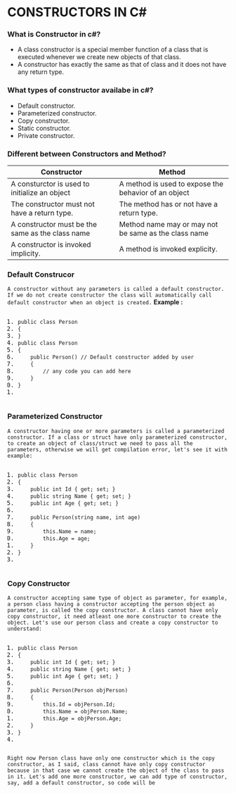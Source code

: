 # CONSTRUCTORS IN C#

### What is Constructor in c#?
- A class constructor is a special member function of a class that is executed whenever we create new objects of that class. 
- A constructor has exactly the same as that of class and it does not have any return type.

### What types of constructor availabe in c#?
- Default constructor.
- Parameterized constructor.
- Copy constructor.
- Static constructor.
- Private constructor.

### Different between Constructors and Method?
 | Constructor |Method|
 | ----------- | ---------- |
 | A consturctor is used to initialize an object | A method is used to expose the behavior of an object |
 | The constructor must not have a return type. | The method has or not have a return type. |
 | A constructor must be the same as the class name | Method name may or may not be same as the class name |
 | A constructor is invoked implicity. | A method is invoked explicity. |

### Default Construcor
`A constructor without any parameters is called a default constructor. If we do not create constructor the class will automatically call default constructor when an object is created.`
**Example :**
<pre class="prettyprint linenums:1"><ol class="linenums"><li class="L0"><code class="default prettyprint"><span class="kwd">public</span><span class="pln"> </span><span class="kwd">class</span><span class="pln"> </span><span class="typ">Person</span><span class="pln"></span><br></code></li><li class="L1"><code class="default prettyprint"><span class="pln"></span><span class="pun">{</span><span class="pln"></span><br></code></li><li class="L2"><code class="default prettyprint"><span class="pln"></span><span class="pun">}</span><span class="pln"> </span><br></code></li><li class="L3"><code class="default prettyprint"><span class="pln"></span><span class="kwd">public</span><span class="pln"> </span><span class="kwd">class</span><span class="pln"> </span><span class="typ">Person</span><span class="pln"></span><br></code></li><li class="L4"><code class="default prettyprint"><span class="pln"></span><span class="pun">{</span><span class="pln"></span><br></code></li><li class="L5"><code class="default prettyprint"><span class="pln">&nbsp; &nbsp; </span><span class="kwd">public</span><span class="pln"> </span><span class="typ">Person</span><span class="pun">()</span><span class="pln"> </span><span class="com">// Default constructor added by user</span><span class="pln"></span><br></code></li><li class="L6"><code class="default prettyprint"><span class="pln">&nbsp; &nbsp; </span><span class="pun">{</span><span class="pln"></span><br></code></li><li class="L7"><code class="default prettyprint"><span class="pln">&nbsp; &nbsp; &nbsp; &nbsp; </span><span class="com">// any code you can add here</span><span class="pln"></span><br></code></li><li class="L8"><code class="default prettyprint"><span class="pln">&nbsp; &nbsp; </span><span class="pun">}</span><span class="pln"></span><br></code></li><li class="L9"><code class="default prettyprint"><span class="pln"></span><span class="pun">}</span><span class="pln"> </span><br></code></li><li class="L0"><code class="default prettyprint"><span class="pln"></span></code></li></ol></pre>

### Parameterized Constructor

`A constructor having one or more parameters is called a parameterized constructor. If a class or struct have only parameterized constructor, to create an object of class/struct we need to pass all the parameters, otherwise we will get compilation error, let's see it with example:`

<pre class="prettyprint linenums:1"><ol class="linenums"><li class="L0"><code class="default prettyprint"><span class="kwd">public</span><span class="pln"> </span><span class="kwd">class</span><span class="pln"> </span><span class="typ">Person</span><span class="pln"></span><br></code></li><li class="L1"><code class="default prettyprint"><span class="pln"></span><span class="pun">{</span><span class="pln"></span><br></code></li><li class="L2"><code class="default prettyprint"><span class="pln">&nbsp; &nbsp; </span><span class="kwd">public</span><span class="pln"> </span><span class="kwd">int</span><span class="pln"> </span><span class="typ">Id</span><span class="pln"> </span><span class="pun">{</span><span class="pln"> </span><span class="kwd">get</span><span class="pun">;</span><span class="pln"> </span><span class="kwd">set</span><span class="pun">;</span><span class="pln"> </span><span class="pun">}</span><span class="pln"></span><br></code></li><li class="L3"><code class="default prettyprint"><span class="pln">&nbsp; &nbsp; </span><span class="kwd">public</span><span class="pln"> </span><span class="kwd">string</span><span class="pln"> </span><span class="typ">Name</span><span class="pln"> </span><span class="pun">{</span><span class="pln"> </span><span class="kwd">get</span><span class="pun">;</span><span class="pln"> </span><span class="kwd">set</span><span class="pun">;</span><span class="pln"> </span><span class="pun">}</span><span class="pln"></span><br></code></li><li class="L4"><code class="default prettyprint"><span class="pln">&nbsp; &nbsp; </span><span class="kwd">public</span><span class="pln"> </span><span class="kwd">int</span><span class="pln"> </span><span class="typ">Age</span><span class="pln"> </span><span class="pun">{</span><span class="pln"> </span><span class="kwd">get</span><span class="pun">;</span><span class="pln"> </span><span class="kwd">set</span><span class="pun">;</span><span class="pln"> </span><span class="pun">}</span><span class="pln"></span><br></code></li><li class="L5"><code class="default prettyprint"><span class="pln"></span><br></code></li><li class="L6"><code class="default prettyprint"><span class="pln">&nbsp; &nbsp; </span><span class="kwd">public</span><span class="pln"> </span><span class="typ">Person</span><span class="pun">(</span><span class="kwd">string</span><span class="pln"> name</span><span class="pun">,</span><span class="pln"> </span><span class="kwd">int</span><span class="pln"> age</span><span class="pun">)</span><span class="pln"></span><br></code></li><li class="L7"><code class="default prettyprint"><span class="pln">&nbsp; &nbsp; </span><span class="pun">{</span><span class="pln"></span><br></code></li><li class="L8"><code class="default prettyprint"><span class="pln">&nbsp; &nbsp; &nbsp; &nbsp; </span><span class="kwd">this</span><span class="pun">.</span><span class="typ">Name</span><span class="pln"> </span><span class="pun">=</span><span class="pln"> name</span><span class="pun">;</span><span class="pln"></span><br></code></li><li class="L9"><code class="default prettyprint"><span class="pln">&nbsp; &nbsp; &nbsp; &nbsp; </span><span class="kwd">this</span><span class="pun">.</span><span class="typ">Age</span><span class="pln"> </span><span class="pun">=</span><span class="pln"> age</span><span class="pun">;</span><span class="pln"></span><br></code></li><li class="L0"><code class="default prettyprint"><span class="pln">&nbsp; &nbsp; </span><span class="pun">}</span><span class="pln"></span><br></code></li><li class="L1"><code class="default prettyprint"><span class="pln"></span><span class="pun">}</span><span class="pln"> &nbsp; </span><br></code></li><li class="L2"><code class="default prettyprint"><span class="pln"></span></code></li></ol></pre>

### Copy Constructor

`A constructor accepting same type of object as parameter, for example, a person class having a constructor accepting the person object as parameter, is called the copy constructor. A class cannot have only copy constructor, it need atleast one more constructor to create the object. Let's use our person class and create a copy constructor to understand:`
<pre class="prettyprint linenums:1"><ol class="linenums"><li class="L0"><code class="default prettyprint"><span class="kwd">public</span><span class="pln"> </span><span class="kwd">class</span><span class="pln"> </span><span class="typ">Person</span><span class="pln"></span><br></code></li><li class="L1"><code class="default prettyprint"><span class="pln"></span><span class="pun">{</span><span class="pln"></span><br></code></li><li class="L2"><code class="default prettyprint"><span class="pln">&nbsp; &nbsp; </span><span class="kwd">public</span><span class="pln"> </span><span class="kwd">int</span><span class="pln"> </span><span class="typ">Id</span><span class="pln"> </span><span class="pun">{</span><span class="pln"> </span><span class="kwd">get</span><span class="pun">;</span><span class="pln"> </span><span class="kwd">set</span><span class="pun">;</span><span class="pln"> </span><span class="pun">}</span><span class="pln"></span><br></code></li><li class="L3"><code class="default prettyprint"><span class="pln">&nbsp; &nbsp; </span><span class="kwd">public</span><span class="pln"> </span><span class="kwd">string</span><span class="pln"> </span><span class="typ">Name</span><span class="pln"> </span><span class="pun">{</span><span class="pln"> </span><span class="kwd">get</span><span class="pun">;</span><span class="pln"> </span><span class="kwd">set</span><span class="pun">;</span><span class="pln"> </span><span class="pun">}</span><span class="pln"></span><br></code></li><li class="L4"><code class="default prettyprint"><span class="pln">&nbsp; &nbsp; </span><span class="kwd">public</span><span class="pln"> </span><span class="kwd">int</span><span class="pln"> </span><span class="typ">Age</span><span class="pln"> </span><span class="pun">{</span><span class="pln"> </span><span class="kwd">get</span><span class="pun">;</span><span class="pln"> </span><span class="kwd">set</span><span class="pun">;</span><span class="pln"> </span><span class="pun">}</span><span class="pln"> &nbsp; &nbsp; &nbsp; &nbsp;</span><br></code></li><li class="L5"><code class="default prettyprint"><span class="pln"></span><br></code></li><li class="L6"><code class="default prettyprint"><span class="pln">&nbsp; &nbsp; </span><span class="kwd">public</span><span class="pln"> </span><span class="typ">Person</span><span class="pun">(</span><span class="typ">Person</span><span class="pln"> objPerson</span><span class="pun">)</span><span class="pln"></span><br></code></li><li class="L7"><code class="default prettyprint"><span class="pln">&nbsp; &nbsp; </span><span class="pun">{</span><span class="pln"></span><br></code></li><li class="L8"><code class="default prettyprint"><span class="pln">&nbsp; &nbsp; &nbsp; &nbsp; </span><span class="kwd">this</span><span class="pun">.</span><span class="typ">Id</span><span class="pln"> </span><span class="pun">=</span><span class="pln"> objPerson</span><span class="pun">.</span><span class="typ">Id</span><span class="pun">;</span><span class="pln"></span><br></code></li><li class="L9"><code class="default prettyprint"><span class="pln">&nbsp; &nbsp; &nbsp; &nbsp; </span><span class="kwd">this</span><span class="pun">.</span><span class="typ">Name</span><span class="pln"> </span><span class="pun">=</span><span class="pln"> objPerson</span><span class="pun">.</span><span class="typ">Name</span><span class="pun">;</span><span class="pln"></span><br></code></li><li class="L0"><code class="default prettyprint"><span class="pln">&nbsp; &nbsp; &nbsp; &nbsp; </span><span class="kwd">this</span><span class="pun">.</span><span class="typ">Age</span><span class="pln"> </span><span class="pun">=</span><span class="pln"> objPerson</span><span class="pun">.</span><span class="typ">Age</span><span class="pun">;</span><span class="pln"></span><br></code></li><li class="L1"><code class="default prettyprint"><span class="pln">&nbsp; &nbsp; </span><span class="pun">}</span><span class="pln"></span><br></code></li><li class="L2"><code class="default prettyprint"><span class="pln"></span><span class="pun">}</span><span class="pln"></span><br></code></li><li class="L3"><code class="default prettyprint"><span class="pln"></span></code></li></ol></pre>

`Right now Person class have only one constructor which is the copy constructor, as I said, class cannot have only copy constructor because in that case we cannot create the object of the class to pass in it. Let's add one more constructor, we can add type of constructor, say, add a default constructor, so code will be `
